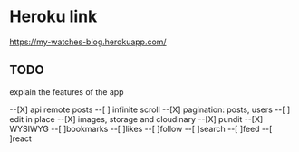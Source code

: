 
# Heroku link
https://my-watches-blog.herokuapp.com/
## TODO
explain the features of the app

--[X] api remote posts
--[ ] infinite scroll
--[X] pagination: posts, users
--[ ] edit in place
--[X] images, storage and cloudinary
--[X] pundit
--[X] WYSIWYG
--[ ]bookmarks
--[ ]likes
--[ ]follow
--[ ]search
--[ ]feed
--[ ]react 
